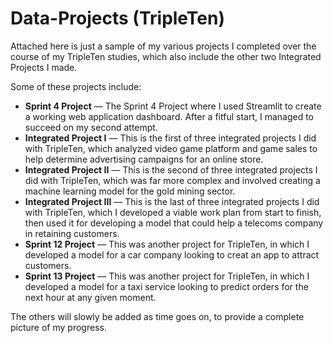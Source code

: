 # Data-Projects (TripleTen)
Attached here is just a sample of my various projects I completed over the course of my TripleTen studies, which also include the other two Integrated Projects I made.

Some of these projects include:

* **Sprint 4 Project** — The Sprint 4 Project where I used Streamlit to create a working web application dashboard. After a fitful start, I managed to succeed on my second attempt.
* **Integrated Project I** — This is the first of three integrated projects I did with TripleTen, which analyzed video game platform and game sales to help determine advertising campaigns for an online store.
* **Integrated Project II** — This is the second of three integrated projects I did with TripleTen, which was far more complex and involved creating a machine learning model for the gold mining sector.
* **Integrated Project III** — This is the last of three integrated projects I did with TripleTen, which I developed a viable work plan from start to finish, then used it for developing a model that could help a telecoms company in retaining customers.
* **Sprint 12 Project** — This was another project for TripleTen, in which I developed a model for a car company looking to creat an app to attract customers.
* **Sprint 13 Project** — This was another project for TripleTen, in which I developed a model for a taxi service looking to predict orders for the next hour at any given moment.
  
The others will slowly be added as time goes on, to provide a complete picture of my progress.
